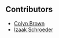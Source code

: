 ## Contributors

- [Colyn Brown](https://github.com/colynb)
- [Izaak Schroeder](https://github.com/izaakschroeder)
